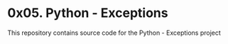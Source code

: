 # 0x05. Python - Exceptions

This repository contains source code for the Python - Exceptions project